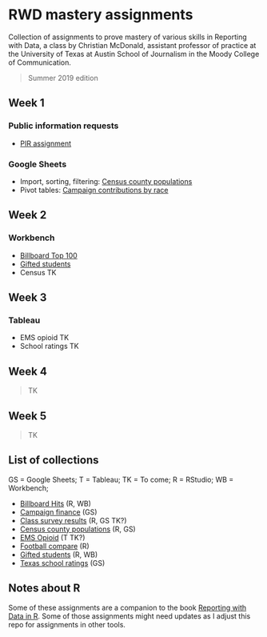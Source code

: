 # RWD mastery assignments

Collection of assignments to prove mastery of various skills in Reporting with Data, a class by Christian McDonald, assistant professor of practice at the University of Texas at Austin School of Journalism in the Moody College of Communication.

> Summer 2019 edition

## Week 1

### Public information requests

- [PIR assignment](pir)

### Google Sheets

- Import, sorting, filtering: [Census county populations](census-county-populations/rubric-gs.md)
- Pivot tables: [Campaign contributions by race](campaign-finance/rubric-gs.md)

## Week 2

### Workbench

- [Billboard Top 100](billboard-hits/rubric-wb.md)
- [Gifted students](ed-gifted-students/rubric-wb.md)
- Census TK

## Week 3

### Tableau

- EMS opioid TK
- School ratings TK

## Week 4

> TK

## Week 5

> TK

## List of collections

GS = Google Sheets; T = Tableau; TK = To come; R = RStudio; WB = Workbench; 

- [Billboard Hits](billboard-hits) (R, WB)
- [Campaign finance](campaign-finance) (GS)
- [Class survey results](survey-results) (R, GS TK?)
- [Census county populations](census-county-populations) (R, GS)
- [EMS Opioid](ems-opioid) (T TK?)
- [Football compare](football-compare) (R)
- [Gifted students](ed-gifted-students) (R, WB)
- [Texas school ratings](ed-school-ratings) (GS)

## Notes about R

Some of these assignments are a companion to the book [Reporting with Data in R](https://utdata.github.io/rwd-r-reporting-with-data/). Some of those assignments might need updates as I adjust this repo for assignments in other tools.

